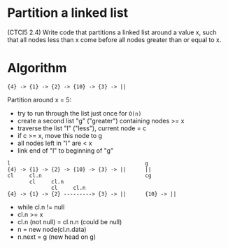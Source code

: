 # Partition a linked list

(CTCI5 2.4) Write code that partitions a linked list around a value x, such that all nodes less than x
come before all nodes greater than or equal to x.

# Algorithm

```
{4} -> {1} -> {2} -> {10} -> {3} -> ||
```

Partition around x = 5:

- try to run through the list just once for `O(n)`
- create a second list "g" ("greater") containing nodes >= x
- traverse the list "l" ("less"), current node = c
- if c >= x, move this node to g
- all nodes left in "l" are < x
- link end of "l" to beginning of "g"

```
l                                           g
{4} -> {1} -> {2} -> {10} -> {3} -> ||      ||
cl     cl.n                                 cg
       cl     cl.n
              cl     cl.n
{4} -> {1} -> {2} ---------> {3} -> ||      {10} -> ||
```

- while cl.n != null
- cl.n >= x
- cl.n (not null) = cl.n.n (could be null)
- n = new node(cl.n.data)
- n.next = g (new head on g)
